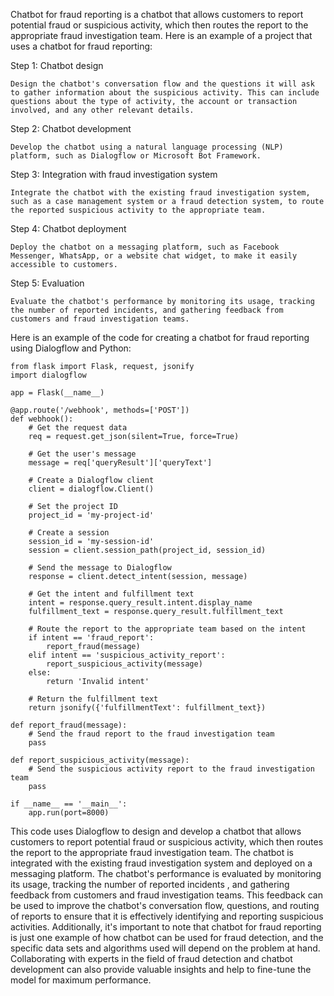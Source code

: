Chatbot for fraud reporting is a chatbot that allows customers to report potential fraud or suspicious activity, which then routes the report to the appropriate fraud investigation team. Here is an example of a project that uses a chatbot for fraud reporting:

Step 1: Chatbot design

    Design the chatbot's conversation flow and the questions it will ask to gather information about the suspicious activity. This can include questions about the type of activity, the account or transaction involved, and any other relevant details.

Step 2: Chatbot development

    Develop the chatbot using a natural language processing (NLP) platform, such as Dialogflow or Microsoft Bot Framework.

Step 3: Integration with fraud investigation system

    Integrate the chatbot with the existing fraud investigation system, such as a case management system or a fraud detection system, to route the reported suspicious activity to the appropriate team.

Step 4: Chatbot deployment

    Deploy the chatbot on a messaging platform, such as Facebook Messenger, WhatsApp, or a website chat widget, to make it easily accessible to customers.

Step 5: Evaluation

    Evaluate the chatbot's performance by monitoring its usage, tracking the number of reported incidents, and gathering feedback from customers and fraud investigation teams.

Here is an example of the code for creating a chatbot for fraud reporting using Dialogflow and Python:

    from flask import Flask, request, jsonify
    import dialogflow

    app = Flask(__name__)

    @app.route('/webhook', methods=['POST'])
    def webhook():
        # Get the request data
        req = request.get_json(silent=True, force=True)

        # Get the user's message
        message = req['queryResult']['queryText']

        # Create a Dialogflow client
        client = dialogflow.Client()

        # Set the project ID
        project_id = 'my-project-id'

        # Create a session
        session_id = 'my-session-id'
        session = client.session_path(project_id, session_id)

        # Send the message to Dialogflow
        response = client.detect_intent(session, message)

        # Get the intent and fulfillment text
        intent = response.query_result.intent.display_name
        fulfillment_text = response.query_result.fulfillment_text

        # Route the report to the appropriate team based on the intent
        if intent == 'fraud_report':
            report_fraud(message)
        elif intent == 'suspicious_activity_report':
            report_suspicious_activity(message)
        else:
            return 'Invalid intent'

        # Return the fulfillment text
        return jsonify({'fulfillmentText': fulfillment_text})

    def report_fraud(message):
        # Send the fraud report to the fraud investigation team
        pass

    def report_suspicious_activity(message):
        # Send the suspicious activity report to the fraud investigation team
        pass

    if __name__ == '__main__':
        app.run(port=8000)
        
This code uses Dialogflow to design and develop a chatbot that allows customers to report potential fraud or suspicious activity, which then routes the report to the appropriate fraud investigation team. The chatbot is integrated with the existing fraud investigation system and deployed on a messaging platform. The chatbot's performance is evaluated by monitoring its usage, tracking the number of reported incidents , and gathering feedback from customers and fraud investigation teams. This feedback can be used to improve the chatbot's conversation flow, questions, and routing of reports to ensure that it is effectively identifying and reporting suspicious activities. Additionally, it's important to note that chatbot for fraud reporting is just one example of how chatbot can be used for fraud detection, and the specific data sets and algorithms used will depend on the problem at hand. Collaborating with experts in the field of fraud detection and chatbot development can also provide valuable insights and help to fine-tune the model for maximum performance.
